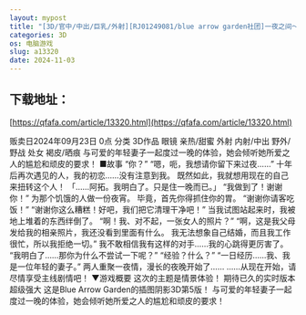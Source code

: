 ```yaml
---
layout: mypost
title: "[3D/官中/中出/巨乳/外射][RJ01249081/blue arrow garden社团]一夜之间～仅此一夜的幼妻～/One Night～一夜限りの幼妻～[PC/195M]"
categories: 3D
os: 电脑游戏
slug: a13320
date: 2024-11-03
---
```


## 下载地址：

[https://qfafa.com/article/13320.html](https://qfafa.com/article/13320.html)

贩卖日2024年09月23日 0点
分类 3D作品 眼镜 亲热/甜蜜 外射 内射/中出 野外/野战 处女 褐皮/晒痕
与可爱的年轻妻子一起度过一晚的体验，她会倾听她所爱之人的尴尬和顽皮的要求！
■故事
“你？”
“嗯，呃，我想请你留下来过夜……”
十年后再次遇见的人，我的初恋……没有注意到我。
既然如此，我就想用现在的自己来扭转这个人！
「……阿拓。我明白了。只是住一晚而已。」
“我做到了！谢谢你！”
为那个饥饿的人做一份夜宵。
毕竟，首先你得抓住你的胃。
“谢谢你请客吃饭！”
“谢谢你这么糟糕！好吧，我们把它清理干净吧！”
当我试图站起来时，我被地上堆着的东西绊倒了。
“啊！我、对不起，一张女人的照片？”
“啊，这是我父母发给我的相亲照片，我还没看到里面有什么。
我无法想象自己结婚，而且我工作很忙，所以我拒绝一切。”
我不敢相信我有这样的对手……我的心跳得更厉害了。
“我明白了……那你为什么不尝试一下呢？”
“经验？什么？”
“一日经历……我、我是一位年轻的妻子。”
两人重聚一夜情，漫长的夜晚开始了……
……从现在开始，请尽情享受主线剧情吧！
▼游戏概要
这次的主题是情景体验！
期待已久的实时版本超级强大
这是Blue Arrow Garden的插图阴影3D第5版！
与可爱的年轻妻子一起度过一晚的体验，她会倾听她所爱之人的尴尬和顽皮的要求！